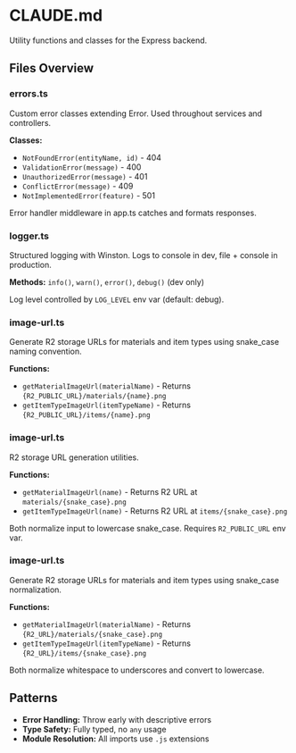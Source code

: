 # CLAUDE.md

Utility functions and classes for the Express backend.

## Files Overview

### errors.ts
Custom error classes extending Error. Used throughout services and controllers.

**Classes:**
- `NotFoundError(entityName, id)` - 404
- `ValidationError(message)` - 400
- `UnauthorizedError(message)` - 401
- `ConflictError(message)` - 409
- `NotImplementedError(feature)` - 501

Error handler middleware in app.ts catches and formats responses.

### logger.ts
Structured logging with Winston. Logs to console in dev, file + console in production.

**Methods:** `info()`, `warn()`, `error()`, `debug()` (dev only)

Log level controlled by `LOG_LEVEL` env var (default: debug).

### image-url.ts
Generate R2 storage URLs for materials and item types using snake_case naming convention.

**Functions:**
- `getMaterialImageUrl(materialName)` - Returns `{R2_PUBLIC_URL}/materials/{name}.png`
- `getItemTypeImageUrl(itemTypeName)` - Returns `{R2_PUBLIC_URL}/items/{name}.png`

### image-url.ts
R2 storage URL generation utilities.

**Functions:**
- `getMaterialImageUrl(name)` - Returns R2 URL at `materials/{snake_case}.png`
- `getItemTypeImageUrl(name)` - Returns R2 URL at `items/{snake_case}.png`

Both normalize input to lowercase snake_case. Requires `R2_PUBLIC_URL` env var.

### image-url.ts
Generate R2 storage URLs for materials and item types using snake_case normalization.

**Functions:**
- `getMaterialImageUrl(materialName)` - Returns `{R2_URL}/materials/{snake_case}.png`
- `getItemTypeImageUrl(itemTypeName)` - Returns `{R2_URL}/items/{snake_case}.png`

Both normalize whitespace to underscores and convert to lowercase.

## Patterns

- **Error Handling:** Throw early with descriptive errors
- **Type Safety:** Fully typed, no `any` usage
- **Module Resolution:** All imports use `.js` extensions
